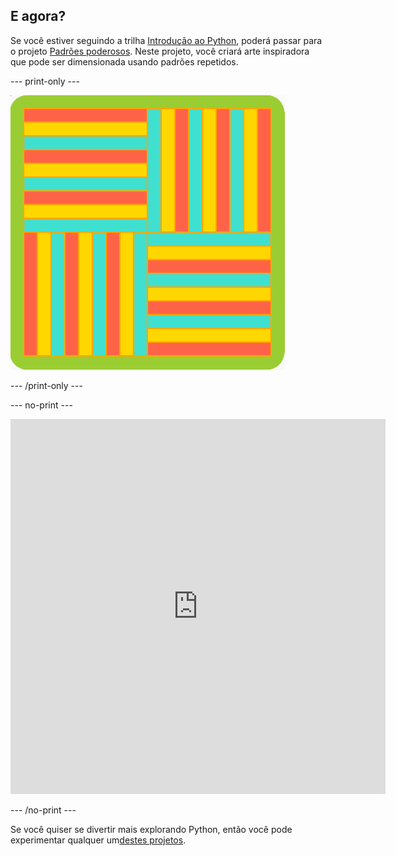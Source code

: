 ## E agora?

Se você estiver seguindo a trilha [Introdução ao Python](https://projects.raspberrypi.org/en/pathways/python-intro), poderá passar para o projeto [Padrões poderosos](https://projects.raspberrypi.org/en/projects/powerful-patterns). Neste projeto, você criará arte inspiradora que pode ser dimensionada usando padrões repetidos.

--- print-only ---

![Um dos exemplos do projeto Padrões poderosos usando formas geométricas rotacionadas.](images/kek-project.png)

--- /print-only ---

--- no-print ---

<iframe src="https://editor.raspberrypi.org/en/embed/viewer/repeated-patterns-example" width="600" height="600" frameborder="0" marginwidth="0" marginheight="0" allowfullscreen>
</iframe>

--- /no-print ---

Se você quiser se divertir mais explorando Python, então você pode experimentar qualquer um[destes projetos](https://projects.raspberrypi.org/en/projects?software%5B%5D=python).

